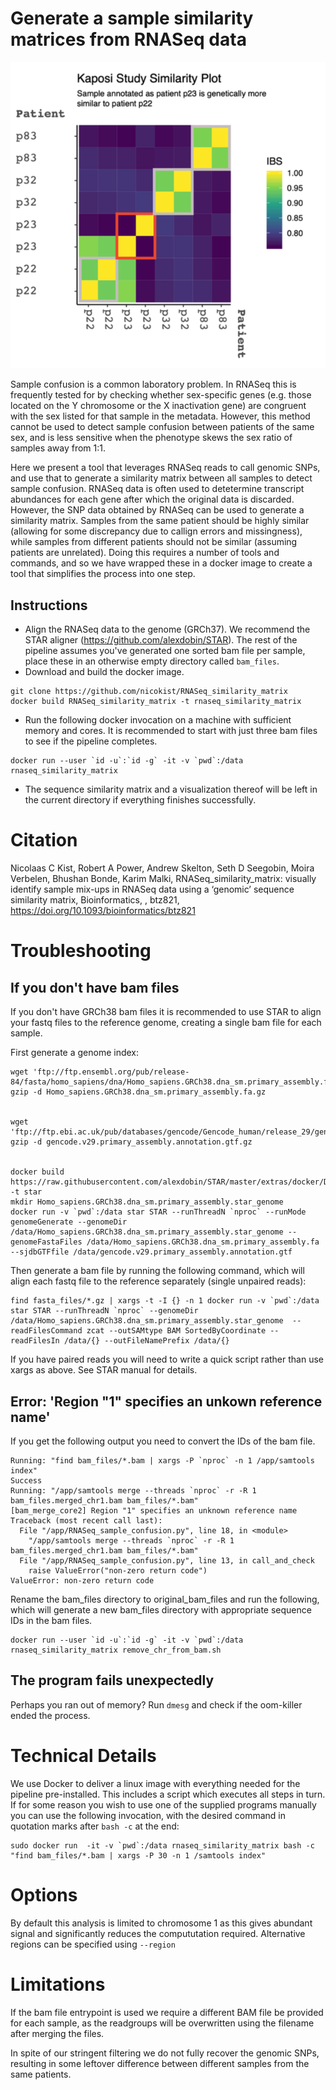 # Generate a sample similarity matrices from RNASeq data

![](doc/example.png)

Sample confusion is a common laboratory problem. In RNASeq this is frequently tested for by checking whether sex-specific genes (e.g. those located on the Y chromosome or the X inactivation gene) are congruent with the sex listed for that sample in the metadata. However, this method cannot be used to detect sample confusion between patients of the same sex, and is less sensitive when the phenotype skews the sex ratio of samples away from 1:1. 

Here we present a tool that leverages RNASeq reads to call genomic SNPs, and use that to generate a similarity matrix between all samples to detect sample confusion. RNASeq data is often used to detetermine transcript abundances for each gene after which the original data is discarded. However, the SNP data obtained by RNASeq can be used to generate a similarity matrix. Samples from the same patient should be highly similar (allowing for some discrepancy due to callign errors and missingness), while samples from different patients should not be similar (assuming patients are unrelated). Doing this requires a number of tools and commands, and so we have wrapped these in a docker image to create a tool that simplifies the process into one step. 

## Instructions
- Align the RNASeq data to the genome (GRCh37). We recommend the STAR aligner (https://github.com/alexdobin/STAR). The rest of the pipeline assumes you've generated one sorted bam file per sample, place these in an otherwise empty directory called `bam_files`. 
- Download and build the docker image.
```
git clone https://github.com/nicokist/RNASeq_similarity_matrix
docker build RNASeq_similarity_matrix -t rnaseq_similarity_matrix
```
- Run the following docker invocation on a machine with sufficient memory and cores. It is recommended to start with just three bam files to see if the pipeline completes.
```
docker run --user `id -u`:`id -g` -it -v `pwd`:/data rnaseq_similarity_matrix
```
- The sequence similarity matrix and a visualization thereof will be left in the current directory if everything finishes successfully.

# Citation
Nicolaas C Kist, Robert A Power, Andrew Skelton, Seth D Seegobin, Moira Verbelen, Bhushan Bonde, Karim Malki, RNASeq_similarity_matrix: visually identify sample mix-ups in RNASeq data using a ‘genomic’ sequence similarity matrix, Bioinformatics, , btz821, https://doi.org/10.1093/bioinformatics/btz821

# Troubleshooting
## If you don't have bam files
If you don't have GRCh38 bam files it is recommended to use STAR to align your fastq files to the reference genome, creating a single bam file for each sample.

First generate a genome index:
```
wget 'ftp://ftp.ensembl.org/pub/release-84/fasta/homo_sapiens/dna/Homo_sapiens.GRCh38.dna_sm.primary_assembly.fa.gz'
gzip -d Homo_sapiens.GRCh38.dna_sm.primary_assembly.fa.gz


wget 'ftp://ftp.ebi.ac.uk/pub/databases/gencode/Gencode_human/release_29/gencode.v29.primary_assembly.annotation.gtf.gz'
gzip -d gencode.v29.primary_assembly.annotation.gtf.gz


docker build https://raw.githubusercontent.com/alexdobin/STAR/master/extras/docker/Dockerfile -t star
mkdir Homo_sapiens.GRCh38.dna_sm.primary_assembly.star_genome
docker run -v `pwd`:/data star STAR --runThreadN `nproc` --runMode genomeGenerate --genomeDir /data/Homo_sapiens.GRCh38.dna_sm.primary_assembly.star_genome --genomeFastaFiles /data/Homo_sapiens.GRCh38.dna_sm.primary_assembly.fa --sjdbGTFfile /data/gencode.v29.primary_assembly.annotation.gtf
```

Then generate a bam file by running the following command, which will align each fastq file to the reference separately (single unpaired reads):
```
find fasta_files/*.gz | xargs -t -I {} -n 1 docker run -v `pwd`:/data star STAR --runThreadN `nproc` --genomeDir /data/Homo_sapiens.GRCh38.dna_sm.primary_assembly.star_genome  --readFilesCommand zcat --outSAMtype BAM SortedByCoordinate --readFilesIn /data/{} --outFileNamePrefix /data/{}

```

If you have paired reads you will need to write a quick script rather than use xargs as above. See STAR manual for details.


## Error: 'Region "1" specifies an unkown reference name'
If you get the following output you need to convert the IDs of the bam file.

```
Running: "find bam_files/*.bam | xargs -P `nproc` -n 1 /app/samtools index"
Success
Running: "/app/samtools merge --threads `nproc` -r -R 1 bam_files.merged_chr1.bam bam_files/*.bam"
[bam_merge_core2] Region "1" specifies an unknown reference name
Traceback (most recent call last):
  File "/app/RNASeq_sample_confusion.py", line 18, in <module>
    "/app/samtools merge --threads `nproc` -r -R 1 bam_files.merged_chr1.bam bam_files/*.bam"
  File "/app/RNASeq_sample_confusion.py", line 13, in call_and_check
    raise ValueError("non-zero return code")
ValueError: non-zero return code
```

Rename the bam_files directory to original_bam_files and run the following, which will generate a new bam_files directory with appropriate sequence IDs in the bam files.

```
docker run --user `id -u`:`id -g` -it -v `pwd`:/data rnaseq_similarity_matrix remove_chr_from_bam.sh
```

## The program fails unexpectedly
Perhaps you ran out of memory? Run `dmesg` and check if the oom-killer ended the process.


# Technical Details
We use Docker to deliver a linux image with everything needed for the pipeline pre-installed. This includes a script which executes all steps in turn. If for some reason you wish to use one of the supplied programs manually you can use the following invocation, with the desired command in quotation marks after `bash -c` at the end:

```
sudo docker run  -it -v `pwd`:/data rnaseq_similarity_matrix bash -c "find bam_files/*.bam | xargs -P 30 -n 1 /samtools index"
```

# Options
By default this analysis is limited to chromosome 1 as this gives abundant signal and significantly reduces the compututation required. Alternative regions can be specified using `--region`

# Limitations
If the bam file entrypoint is used we require a different BAM file be provided for each sample, as the readgroups will be overwritten using the filename after merging the files.

In spite of our stringent filtering we do not fully recover the genomic SNPs, resulting in some leftover difference between different samples from the same patients.
